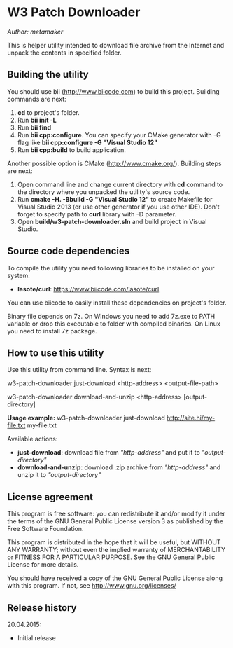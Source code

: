 W3 Patch Downloader
===================

*Author: metamaker*

This is helper utility intended to download file archive from the Internet and unpack the contents in specified folder.

Building the utility
--------------------

You should use bii (<http://www.biicode.com>) to build this project. Building commands are next:

1. **cd** to project's folder.
2. Run **bii init -L**
3. Run **bii find**
4. Run **bii cpp:configure**. You can specify your CMake generator with -G flag like **bii cpp:configure -G "Visual Studio 12"**
5. Run **bii cpp:build** to build application.

Another possible option is CMake (<http://www.cmake.org/>). Building steps are next:

1. Open command line and change current directory with **cd** command to the directory where you unpacked the utility's source code.
2. Run **cmake -H. -Bbuild -G "Visual Studio 12"** to create Makefile for Visual Studio 2013 (or use other generator if you use other IDE). Don't forget to specify path to **curl** library with -D parameter.
3. Open **build/w3-patch-downloader.sln** and build project in Visual Studio.

Source code dependencies
------------------------

To compile the utility you need following libraries to be installed on your system:
- **lasote/curl**: <https://www.biicode.com/lasote/curl>

You can use biicode to easily install these dependencies on project's folder.

Binary file depends on 7z. On Windows you need to add 7z.exe to PATH variable or drop this executable to folder with compiled binaries.
On Linux you need to install 7z package.

How to use this utility
-----------------------

Use this utility from command line. Syntax is next:

w3-patch-downloader just-download \<http-address\> \<output-file-path\>

w3-patch-downloader download-and-unzip \<http-address\> [output-directory]


**Usage example:**
w3-patch-downloader just-download http://site.hi/my-file.txt my-file.txt

Available actions:
- **just-download**: download file from *"http-address"* and put it to *"output-directory"*
- **download-and-unzip**: download .zip archive from *"http-address"* and unzip it to *"output-directory"*
    
License agreement
-----------------

This program is free software: you can redistribute it and/or modify
it under the terms of the GNU General Public License version 3 as published
by the Free Software Foundation.

This program is distributed in the hope that it will be useful,
but WITHOUT ANY WARRANTY; without even the implied warranty of
MERCHANTABILITY or FITNESS FOR A PARTICULAR PURPOSE.  See the
GNU General Public License for more details.

You should have received a copy of the GNU General Public License
along with this program. If not, see <http://www.gnu.org/licenses/>
 
Release history
---------------

20.04.2015:
- Initial release
